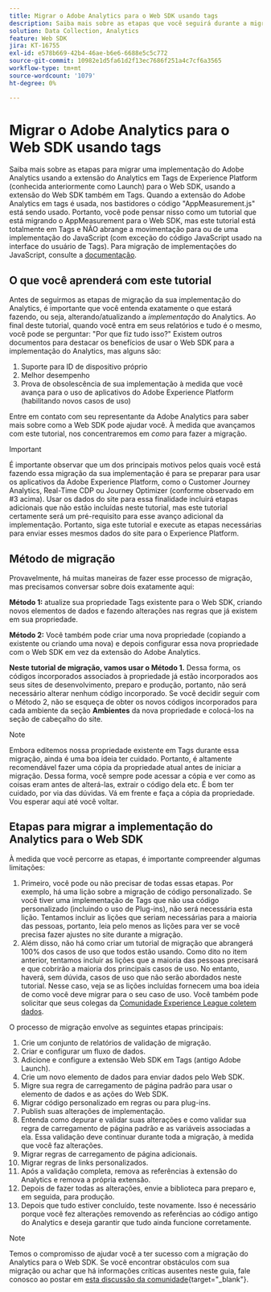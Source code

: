 ```yaml
---
title: Migrar o Adobe Analytics para o Web SDK usando tags
description: Saiba mais sobre as etapas que você seguirá durante a migração para o Web SDK, bem como as decisões que precisarão ser tomadas ao longo do caminho.
solution: Data Collection, Analytics
feature: Web SDK
jira: KT-16755
exl-id: e578b669-42b4-46ae-b6e6-6688e5c5c772
source-git-commit: 10982e1d5fa61d2f13ec7686f251a4c7cf6a3565
workflow-type: tm+mt
source-wordcount: '1079'
ht-degree: 0%

---
```


# Migrar o Adobe Analytics para o Web SDK usando tags

Saiba mais sobre as etapas para migrar uma implementação do Adobe Analytics usando a extensão do Analytics em Tags de Experience Platform (conhecida anteriormente como Launch) para o Web SDK, usando a extensão do Web SDK também em Tags. Quando a extensão do Adobe Analytics em tags é usada, nos bastidores o código &quot;AppMeasurement.js&quot; está sendo usado. Portanto, você pode pensar nisso como um tutorial que está migrando o AppMeasurement para o Web SDK, mas este tutorial está totalmente em Tags e NÃO abrange a movimentação para ou de uma implementação do JavaScript (com exceção do código JavaScript usado na interface do usuário de Tags). Para migração de implementações do JavaScript, consulte a [documentação](https://experienceleague.adobe.com/en/docs/analytics/implementation/aep-edge/web-sdk/appmeasurement-to-web-sdk).

## O que você aprenderá com este tutorial

Antes de seguirmos as etapas de migração da sua implementação do Analytics, é importante que você entenda exatamente o que estará fazendo, ou seja, alterando/atualizando a _implementação_ do Analytics. Ao final deste tutorial, quando você entra em seus relatórios e tudo é o mesmo, você pode se perguntar: &quot;Por que fiz tudo isso?&quot; Existem outros documentos para destacar os benefícios de usar o Web SDK para a implementação do Analytics, mas alguns são:

1. Suporte para ID de dispositivo próprio
1. Melhor desempenho
1. Prova de obsolescência de sua implementação à medida que você avança para o uso de aplicativos do Adobe Experience Platform (habilitando novos casos de uso)

Entre em contato com seu representante da Adobe Analytics para saber mais sobre como a Web SDK pode ajudar você. À medida que avançamos com este tutorial, nos concentraremos em _como_ para fazer a migração.

>[!IMPORTANT]
>
>É importante observar que um dos principais motivos pelos quais você está fazendo essa migração da sua implementação é para se preparar para usar os aplicativos da Adobe Experience Platform, como o Customer Journey Analytics, Real-Time CDP ou Journey Optimizer (conforme observado em #3 acima). Usar os dados do site para essa finalidade incluirá etapas adicionais que não estão incluídas neste tutorial, mas este tutorial certamente será um pré-requisito para esse avanço adicional da implementação. Portanto, siga este tutorial e execute as etapas necessárias para enviar esses mesmos dados do site para o Experience Platform.

## Método de migração

Provavelmente, há muitas maneiras de fazer esse processo de migração, mas precisamos conversar sobre dois exatamente aqui:

**Método 1:** atualize sua propriedade Tags existente para o Web SDK, criando novos elementos de dados e fazendo alterações nas regras que já existem em sua propriedade.

**Método 2:** Você também pode criar uma nova propriedade (copiando a existente ou criando uma nova) e depois configurar essa nova propriedade com o Web SDK em vez da extensão do Adobe Analytics.

**Neste tutorial de migração, vamos usar o Método 1.** Dessa forma, os códigos incorporados associados à propriedade já estão incorporados aos seus sites de desenvolvimento, preparo e produção, portanto, não será necessário alterar nenhum código incorporado. Se você decidir seguir com o Método 2, não se esqueça de obter os novos códigos incorporados para cada ambiente da seção **Ambientes** da nova propriedade e colocá-los na seção de cabeçalho do site.

>[!NOTE]
>
>Embora editemos nossa propriedade existente em Tags durante essa migração, ainda é uma boa ideia ter cuidado. Portanto, é altamente recomendável fazer uma cópia da propriedade atual antes de iniciar a migração. Dessa forma, você sempre pode acessar a cópia e ver como as coisas eram antes de alterá-las, extrair o código dela etc.
>É bom ter cuidado, por via das dúvidas. Vá em frente e faça a cópia da propriedade. Vou esperar aqui até você voltar.

## Etapas para migrar a implementação do Analytics para o Web SDK

À medida que você percorre as etapas, é importante compreender algumas limitações:

1. Primeiro, você pode ou não precisar de todas essas etapas. Por exemplo, há uma lição sobre a migração de código personalizado. Se você tiver uma implementação de Tags que não usa código personalizado (incluindo o uso de Plug-ins), não será necessária esta lição. Tentamos incluir as lições que seriam necessárias para a maioria das pessoas, portanto, leia pelo menos as lições para ver se você precisa fazer ajustes no site durante a migração.
1. Além disso, não há como criar um tutorial de migração que abrangerá 100% dos casos de uso que todos estão usando. Como dito no item anterior, tentamos incluir as lições que a maioria das pessoas precisará e que cobrirão a maioria dos principais casos de uso. No entanto, haverá, sem dúvida, casos de uso que não serão abordados neste tutorial. Nesse caso, veja se as lições incluídas fornecem uma boa ideia de como você deve migrar para o seu caso de uso. Você também pode solicitar que seus colegas da [Comunidade Experience League coletem dados](https://experienceleaguecommunities.adobe.com/t5/adobe-experience-platform-data/ct-p/adobe-launch-community).

O processo de migração envolve as seguintes etapas principais:

1. Crie um conjunto de relatórios de validação de migração.
1. Criar e configurar um fluxo de dados.
1. Adicione e configure a extensão Web SDK em Tags (antigo Adobe Launch).
1. Crie um novo elemento de dados para enviar dados pelo Web SDK.
1. Migre sua regra de carregamento de página padrão para usar o elemento de dados e as ações do Web SDK.
1. Migrar código personalizado em regras ou para plug-ins.
1. Publish suas alterações de implementação.
1. Entenda como depurar e validar suas alterações e como validar sua regra de carregamento de página padrão e as variáveis associadas a ela. Essa validação deve continuar durante toda a migração, à medida que você faz alterações.
1. Migrar regras de carregamento de página adicionais.
1. Migrar regras de links personalizados.
1. Após a validação completa, remova as referências à extensão do Analytics e remova a própria extensão.
1. Depois de fazer todas as alterações, envie a biblioteca para preparo e, em seguida, para produção.
1. Depois que tudo estiver concluído, teste novamente. Isso é necessário porque você fez alterações removendo as referências ao código antigo do Analytics e deseja garantir que tudo ainda funcione corretamente.

>[!NOTE]
>
>Temos o compromisso de ajudar você a ter sucesso com a migração do Analytics para o Web SDK. Se você encontrar obstáculos com sua migração ou achar que há informações críticas ausentes neste guia, fale conosco ao postar em [esta discussão da comunidade](https://experienceleaguecommunities.adobe.com/t5/adobe-experience-platform-data/tutorial-discussion-migrate-adobe-analytics-to-web-sdk-using/m-p/732308#M604){target="_blank"}.
